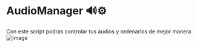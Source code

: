 # AudioManager 🔊⚙

Con este script podras controlar tus audios y ordenarlos de mejor manera 
![image](https://github.com/SebastianJDev/AudioManager/assets/104598507/4af86c60-a3d1-46e0-bb23-d65fceee0f7a)


